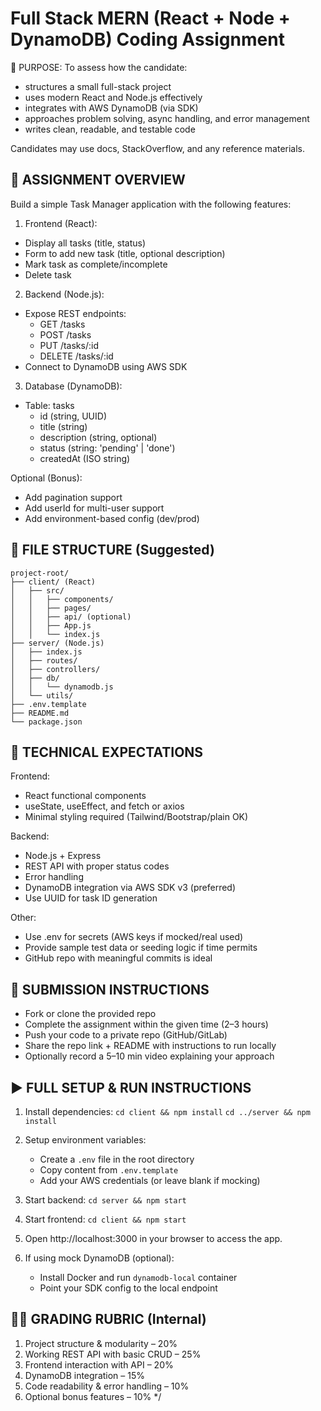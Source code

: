 # Full Stack MERN (React + Node + DynamoDB) Coding Assignment

🧪 PURPOSE:
To assess how the candidate:
- structures a small full-stack project
- uses modern React and Node.js effectively
- integrates with AWS DynamoDB (via SDK)
- approaches problem solving, async handling, and error management
- writes clean, readable, and testable code

Candidates may use docs, StackOverflow, and any reference materials.

## 📄 ASSIGNMENT OVERVIEW

Build a simple Task Manager application with the following features:

1. Frontend (React):
  - Display all tasks (title, status)
  - Form to add new task (title, optional description)
  - Mark task as complete/incomplete
  - Delete task

2. Backend (Node.js):
  - Expose REST endpoints:
    - GET /tasks
    - POST /tasks
    - PUT /tasks/:id
    - DELETE /tasks/:id
  - Connect to DynamoDB using AWS SDK

3. Database (DynamoDB):
  - Table: tasks
    - id (string, UUID)
    - title (string)
    - description (string, optional)
    - status (string: 'pending' | 'done')
    - createdAt (ISO string)

Optional (Bonus):
- Add pagination support
- Add userId for multi-user support
- Add environment-based config (dev/prod)


## 📂 FILE STRUCTURE (Suggested)
```
project-root/
├── client/ (React)
│   ├── src/
│   │   ├── components/
│   │   ├── pages/
│   │   ├── api/ (optional)
│   │   ├── App.js
│   │   └── index.js
├── server/ (Node.js)
│   ├── index.js
│   ├── routes/
│   ├── controllers/
│   ├── db/
│   │   └── dynamodb.js
│   └── utils/
├── .env.template
├── README.md
└── package.json
```

## 🔧 TECHNICAL EXPECTATIONS

Frontend:
- React functional components
- useState, useEffect, and fetch or axios
- Minimal styling required (Tailwind/Bootstrap/plain OK)

Backend:
- Node.js + Express
- REST API with proper status codes
- Error handling
- DynamoDB integration via AWS SDK v3 (preferred)
- Use UUID for task ID generation

Other:
- Use .env for secrets (AWS keys if mocked/real used)
- Provide sample test data or seeding logic if time permits
- GitHub repo with meaningful commits is ideal


## 📝 SUBMISSION INSTRUCTIONS

- Fork or clone the provided repo
- Complete the assignment within the given time (2–3 hours)
- Push your code to a private repo (GitHub/GitLab)
- Share the repo link + README with instructions to run locally
- Optionally record a 5–10 min video explaining your approach

## ▶️ FULL SETUP & RUN INSTRUCTIONS

1. Install dependencies:
   `cd client && npm install`
   `cd ../server && npm install`

2. Setup environment variables:
   - Create a `.env` file in the root directory
   - Copy content from `.env.template`
   - Add your AWS credentials (or leave blank if mocking)

3. Start backend:
   `cd server && npm start`

4. Start frontend:
   `cd client && npm start`

5. Open http://localhost:3000 in your browser to access the app.

6. If using mock DynamoDB (optional):
   - Install Docker and run `dynamodb-local` container
   - Point your SDK config to the local endpoint


## 🧑‍⚖️ GRADING RUBRIC (Internal)

1. Project structure & modularity – 20%
2. Working REST API with basic CRUD – 25%
3. Frontend interaction with API – 20%
4. DynamoDB integration – 15%
5. Code readability & error handling – 10%
6. Optional bonus features – 10%
*/
